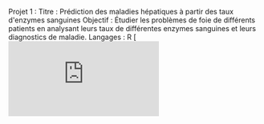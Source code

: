 Projet 1 : 
Titre : Prédiction des maladies hépatiques à partir des taux d'enzymes sanguines
Objectif : Étudier les problèmes de foie de différents patients en analysant leurs taux de différentes enzymes sanguines et leurs diagnostics de maladie. 
Langages : R 
[![Projet 1](https://github.com/Perrinewtr/Portfolio/blob/main/rapport_foie.pdf)
